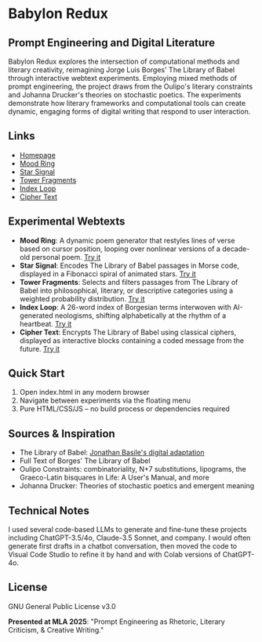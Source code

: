 # Babylon Redux
## Prompt Engineering and Digital Literature

Babylon Redux explores the intersection of computational methods and literary creativity, reimagining Jorge Luis Borges' The Library of Babel through interactive webtext experiments. Employing mixed methods of prompt engineering, the project draws from the Oulipo's literary constraints and Johanna Drucker's theories on stochastic poetics. The experiments demonstrate how literary frameworks and computational tools can create dynamic, engaging forms of digital writing that respond to user interaction.

## Links
- [Homepage](https://zmuhls.github.io/babylon-redux)
- [Mood Ring](https://zmuhls.github.io/babylon-redux/ring.html)
- [Star Signal](https://zmuhls.github.io/babylon-redux/signal.html)
- [Tower Fragments](https://zmuhls.github.io/babylon-redux/fragments.html)
- [Index Loop](https://zmuhls.github.io/babylon-redux/loop.html)
- [Cipher Text](https://zmuhls.github.io/babylon-redux/cipher.html)

## Experimental Webtexts

- **Mood Ring**: A dynamic poem generator that restyles lines of verse based on cursor position, looping over nonlinear versions of a decade-old personal poem. [Try it](https://zmuhls.github.io/babylon-redux/ring.html)
- **Star Signal**: Encodes The Library of Babel passages in Morse code, displayed in a Fibonacci spiral of animated stars. [Try it](https://zmuhls.github.io/babylon-redux/signal.html)
- **Tower Fragments**: Selects and filters passages from The Library of Babel into philosophical, literary, or descriptive categories using a weighted probability distribution. [Try it](https://zmuhls.github.io/babylon-redux/fragments.html)
- **Index Loop**: A 26-word index of Borgesian terms interwoven with AI-generated neologisms, shifting alphabetically at the rhythm of a heartbeat. [Try it](https://zmuhls.github.io/babylon-redux/loop.html)
- **Cipher Text**: Encrypts The Library of Babel using classical ciphers, displayed as interactive blocks containing a coded message from the future. [Try it](https://zmuhls.github.io/babylon-redux/cipher.html)

## Quick Start
1. Open index.html in any modern browser
2. Navigate between experiments via the floating menu
3. Pure HTML/CSS/JS – no build process or dependencies required

## Sources & Inspiration
- The Library of Babel: [Jonathan Basile's digital adaptation](https://libraryofbabel.info)
- Full Text of Borges' The Library of Babel
-  Oulipo Constraints: combinatoriality, N+7 substitutions, lipograms, the Graeco-Latin bisquares in Life: A User's Manual, and more
- Johanna Drucker: Theories of stochastic poetics and emergent meaning

## Technical Notes

I used several code-based LLMs to generate and fine-tune these projects including ChatGPT-3.5/4o, Claude-3.5 Sonnet, and company. I would often generate first drafts in a chatbot conversation, then moved the code to Visual Code Studio to refine it by hand and with Colab versions of ChatGPT-4o.

## License

GNU General Public License v3.0

**Presented at MLA 2025**: "Prompt Engineering as Rhetoric, Literary Criticism, & Creative Writing."
